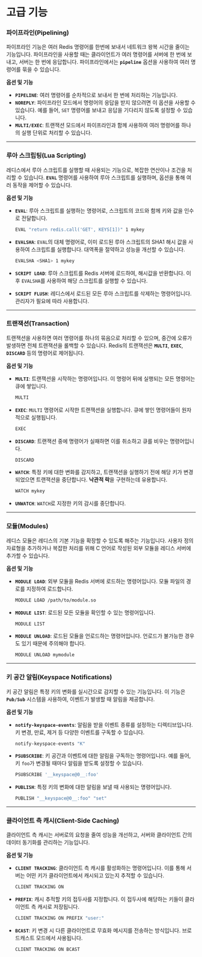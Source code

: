 # 고급 기능

### **파이프라인(Pipelining)**

파이프라인 기능은 여러 Redis 명령어를 한번에 보내서 네트워크 왕복 시간을 줄이는 기능입니다. 파이프라인을 사용할 때는 클라이언트가 여러 명령어를 서버에 한 번에 보내고, 서버는 한 번에 응답합니다. 파이프라인에서는 **`pipeline`** 옵션을 사용하여 여러 명령어를 묶을 수 있습니다.

**옵션 및 기능**

* **`PIPELINE`**: 여러 명령어를 순차적으로 보내서 한 번에 처리하는 기능입니다.
* **`NOREPLY`**: 파이프라인 모드에서 명령어의 응답을 받지 않으려면 이 옵션을 사용할 수 있습니다. 예를 들어, `SET` 명령어를 보내고 응답을 기다리지 않도록 설정할 수 있습니다.
* **`MULTI/EXEC`**: 트랜잭션 모드에서 파이프라인과 함께 사용하여 여러 명령어를 하나의 실행 단위로 처리할 수 있습니다.

***

### **루아 스크립팅(Lua Scripting)**

레디스에서 루아 스크립트를 실행할 때 사용되는 기능으로, 복잡한 연산이나 조건을 처리할 수 있습니다. **`EVAL`** 명령어를 사용하여 루아 스크립트를 실행하며, 옵션을 통해 여러 동작을 제어할 수 있습니다.

**옵션 및 기능**

*   **`EVAL`**: 루아 스크립트를 실행하는 명령어로, 스크립트의 코드와 함께 키와 값을 인수로 전달합니다.

    ```bash
    EVAL "return redis.call('GET', KEYS[1])" 1 mykey
    ```
*   **`EVALSHA`**: `EVAL`의 대체 명령어로, 이미 로드된 루아 스크립트의 SHA1 해시 값을 사용하여 스크립트를 실행합니다. 대역폭을 절약하고 성능을 개선할 수 있습니다.

    ```bash
    EVALSHA <SHA1> 1 mykey
    ```
* **`SCRIPT LOAD`**: 루아 스크립트를 Redis 서버에 로드하여, 해시값을 반환합니다. 이후 `EVALSHA`를 사용하여 해당 스크립트를 실행할 수 있습니다.
* **`SCRIPT FLUSH`**: 레디스에서 로드된 모든 루아 스크립트를 삭제하는 명령어입니다. 관리자가 필요에 따라 사용합니다.

***

### **트랜잭션(Transaction)**

트랜잭션을 사용하면 여러 명령어를 하나의 묶음으로 처리할 수 있으며, 중간에 오류가 발생하면 전체 트랜잭션을 롤백할 수 있습니다. Redis의 트랜잭션은 **`MULTI`**, **`EXEC`**, **`DISCARD`** 등의 명령어로 제어됩니다.

**옵션 및 기능**

*   **`MULTI`**: 트랜잭션을 시작하는 명령어입니다. 이 명령어 뒤에 실행되는 모든 명령어는 큐에 쌓입니다.

    ```bash
    MULTI
    ```
*   **`EXEC`**: `MULTI` 명령어로 시작한 트랜잭션을 실행합니다. 큐에 쌓인 명령어들이 원자적으로 실행됩니다.

    ```bash
    EXEC
    ```
*   **`DISCARD`**: 트랜잭션 중에 명령어가 실패하면 이를 취소하고 큐를 비우는 명령어입니다.

    ```bash
    DISCARD
    ```
*   **`WATCH`**: 특정 키에 대한 변화를 감지하고, 트랜잭션을 실행하기 전에 해당 키가 변경되었으면 트랜잭션을 중단합니다. **낙관적 락**을 구현하는데 유용합니다.

    ```bash
    WATCH mykey
    ```
* **`UNWATCH`**: `WATCH`로 지정한 키의 감시를 중단합니다.

***

### **모듈(Modules)**

레디스 모듈은 레디스의 기본 기능을 확장할 수 있도록 해주는 기능입니다. 사용자 정의 자료형을 추가하거나 복잡한 처리를 위해 C 언어로 작성된 외부 모듈을 레디스 서버에 추가할 수 있습니다.

**옵션 및 기능**

*   **`MODULE LOAD`**: 외부 모듈을 Redis 서버에 로드하는 명령어입니다. 모듈 파일의 경로를 지정하여 로드합니다.

    ```bash
    MODULE LOAD /path/to/module.so
    ```
*   **`MODULE LIST`**: 로드된 모든 모듈을 확인할 수 있는 명령어입니다.

    ```bash
    MODULE LIST
    ```
*   **`MODULE UNLOAD`**: 로드된 모듈을 언로드하는 명령어입니다. 언로드가 불가능한 경우도 있기 때문에 주의해야 합니다.

    ```bash
    MODULE UNLOAD mymodule
    ```

***

### **키 공간 알림(Keyspace Notifications)**

키 공간 알림은 특정 키의 변화를 실시간으로 감지할 수 있는 기능입니다. 이 기능은 **`Pub/Sub`** 시스템을 사용하여, 이벤트가 발생할 때 알림을 제공합니다.

**옵션 및 기능**

*   **`notify-keyspace-events`**: 알림을 받을 이벤트 종류를 설정하는 디렉티브입니다. 키 변경, 만료, 제거 등 다양한 이벤트를 구독할 수 있습니다.

    ```bash
    notify-keyspace-events "K"
    ```
*   **`PSUBSCRIBE`**: 키 공간과 이벤트에 대한 알림을 구독하는 명령어입니다. 예를 들어, 키 `foo`가 변경될 때마다 알림을 받도록 설정할 수 있습니다.

    ```bash
    PSUBSCRIBE '__keyspace@0__:foo'
    ```
*   **`PUBLISH`**: 특정 키의 변화에 대한 알림을 보낼 때 사용되는 명령어입니다.

    ```bash
    PUBLISH "__keyspace@0__:foo" "set"
    ```

***

### **클라이언트 측 캐시(Client-Side Caching)**

클라이언트 측 캐시는 서버로의 요청을 줄여 성능을 개선하고, 서버와 클라이언트 간의 데이터 동기화를 관리하는 기능입니다.

**옵션 및 기능**

*   **`CLIENT TRACKING`**: 클라이언트 측 캐시를 활성화하는 명령어입니다. 이를 통해 서버는 어떤 키가 클라이언트에서 캐시되고 있는지 추적할 수 있습니다.

    ```bash
    CLIENT TRACKING ON
    ```
*   **`PREFIX`**: 캐시 추적할 키의 접두사를 지정합니다. 이 접두사에 해당하는 키들이 클라이언트 측 캐시로 저장됩니다.

    ```bash
    CLIENT TRACKING ON PREFIX "user:"
    ```
*   **`BCAST`**: 키 변경 시 다른 클라이언트로 무효화 메시지를 전송하는 방식입니다. 브로드캐스트 모드에서 사용됩니다.

    ```bash
    CLIENT TRACKING ON BCAST
    ```


